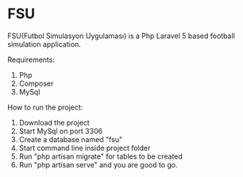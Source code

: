 # FSU
FSU(Futbol Simulasyon Uygulaması) is a Php Laravel 5 based football simulation application.

Requirements:
1. Php
2. Composer
3. MySql

How to run the project:
1. Download the project
2. Start MySql on port 3306
3. Create a database named "fsu"
4. Start command line inside project folder
5. Run "php artisan migrate" for tables to be created
6. Run "php artisan serve" and you are good to go.
